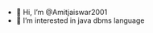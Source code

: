 - 👋 Hi, I’m @Amitjaiswar2001
- 👀 I’m interested in java dbms language


<!---
Amitjaiswar2001/Amitjaiswar2001 is a ✨ special ✨ repository because its `README.md` (this file) appears on your GitHub profile.
You can click the Preview link to take a look at your changes.
--->
